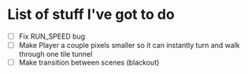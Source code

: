 # List of stuff I've got to do

- [ ] Fix RUN_SPEED bug
- [ ] Make Player a couple pixels smaller so it can instantly turn and walk through one tile tunnel
- [ ] Make transition between scenes (blackout)